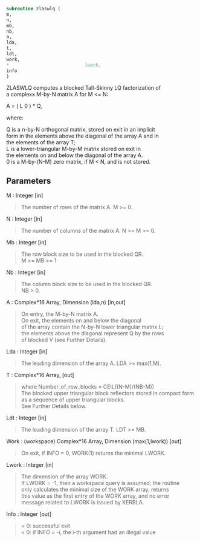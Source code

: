 ```fortran  
subroutine zlaswlq (  
m,  
n,  
mb,  
nb,  
a,  
lda,  
t,  
ldt,  
work,  
*                            lwork,  
info  
)  
```  
  
ZLASWLQ computes a blocked Tall-Skinny LQ factorization of  
a complexx M-by-N matrix A for M <= N:  
  
A = ( L 0 ) *  Q,  
  
where:  
  
Q is a n-by-N orthogonal matrix, stored on exit in an implicit  
form in the elements above the diagonal of the array A and in  
the elements of the array T;  
L is a lower-triangular M-by-M matrix stored on exit in  
the elements on and below the diagonal of the array A.  
0 is a M-by-(N-M) zero matrix, if M < N, and is not stored.  
  
  
## Parameters  
M : Integer [in]  
> The number of rows of the matrix A.  M >= 0.  
  
N : Integer [in]  
> The number of columns of the matrix A.  N >= M >= 0.  
  
Mb : Integer [in]  
> The row block size to be used in the blocked QR.  
> M >= MB >= 1  
  
Nb : Integer [in]  
> The column block size to be used in the blocked QR.  
> NB > 0.  
  
A : Complex*16 Array, Dimension (lda,n) [in,out]  
> On entry, the M-by-N matrix A.  
> On exit, the elements on and below the diagonal  
> of the array contain the N-by-N lower triangular matrix L;  
> the elements above the diagonal represent Q by the rows  
> of blocked V (see Further Details).  
  
Lda : Integer [in]  
> The leading dimension of the array A.  LDA >= max(1,M).  
  
T : Complex*16 Array, [out]  
> where Number_of_row_blocks = CEIL((N-M)/(NB-M))  
> The blocked upper triangular block reflectors stored in compact form  
> as a sequence of upper triangular blocks.  
> See Further Details below.  
  
Ldt : Integer [in]  
> The leading dimension of the array T.  LDT >= MB.  
  
Work : (workspace) Complex*16 Array, Dimension (max(1,lwork)) [out]  
> On exit, if INFO = 0, WORK(1) returns the minimal LWORK.  
  
Lwork : Integer [in]  
> The dimension of the array WORK.  
> If LWORK = -1, then a workspace query is assumed; the routine  
> only calculates the minimal size of the WORK array, returns  
> this value as the first entry of the WORK array, and no error  
> message related to LWORK is issued by XERBLA.  
  
Info : Integer [out]  
> = 0:  successful exit  
> < 0:  if INFO = -i, the i-th argument had an illegal value  
  

